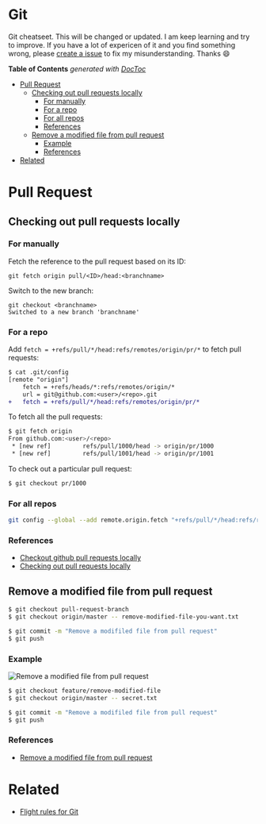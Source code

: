 [issue]: https://github.com/sotayamashita/knowledge/issues/new?labels=git

# Git

Git cheatseet. This will be changed or updated. I am keep learning and try to improve. If you have a lot of expericen of it and you find something wrong, please [create a issue][issue] to fix my misunderstanding. Thanks :smile:

<div class="table_of_content">

<!-- START doctoc generated TOC please keep comment here to allow auto update -->
<!-- DON'T EDIT THIS SECTION, INSTEAD RE-RUN doctoc TO UPDATE -->
**Table of Contents**  *generated with [DocToc](https://github.com/thlorenz/doctoc)*

- [Pull Request](#pull-request)
  - [Checking out pull requests locally](#checking-out-pull-requests-locally)
    - [For manually](#for-manually)
    - [For a repo](#for-a-repo)
    - [For all repos](#for-all-repos)
    - [References](#references)
  - [Remove a modified file from pull request](#remove-a-modified-file-from-pull-request)
    - [Example](#example)
    - [References](#references-1)
- [Related](#related)

<!-- END doctoc generated TOC please keep comment here to allow auto update -->

</div>

# Pull Request

## Checking out pull requests locally

### For manually

Fetch the reference to the pull request based on its ID:

```
git fetch origin pull/<ID>/head:<branchname>
```

Switch to the new branch:

```
git checkout <branchname>
Switched to a new branch 'branchname'
```

### For a repo

Add `fetch = +refs/pull/*/head:refs/remotes/origin/pr/*` to fetch pull requests:

```diff
$ cat .git/config
[remote "origin"]
	fetch = +refs/heads/*:refs/remotes/origin/*
	url = git@github.com:<user>/<repo>.git
+	fetch = +refs/pull/*/head:refs/remotes/origin/pr/*
```

To fetch all the pull requests:

```bash
$ git fetch origin
From github.com:<user>/<repo>
 * [new ref]         refs/pull/1000/head -> origin/pr/1000
 * [new ref]         refs/pull/1001/head -> origin/pr/1001
```

To check out a particular pull request:

```bash
$ git checkout pr/1000
```

### For all repos

```bash
git config --global --add remote.origin.fetch "+refs/pull/*/head:refs/remotes/origin/pr/*"
```

### References

- [Checkout github pull requests locally](https://gist.github.com/piscisaureus/3342247)
- [Checking out pull requests locally](https://help.github.com/articles/checking-out-pull-requests-locally/)

## Remove a modified file from pull request

```bash
$ git checkout pull-request-branch
$ git checkout origin/master -- remove-modified-file-you-want.txt
```

```bash
$ git commit -m "Remove a modifiled file from pull request"
$ git push
```

### Example

![Remove a modified file from pull request](https://user-images.githubusercontent.com/1587053/32030174-39892c02-ba34-11e7-9709-eab8d3249306.png)

```bash
$ git checkout feature/remove-modified-file
$ git checkout origin/master -- secret.txt
```

```bash
$ git commit -m "Remove a modifiled file from pull request"
$ git push
```

### References

- [Remove a modified file from pull request](https://stackoverflow.com/questions/39459467/remove-a-modified-file-from-pull-request)

# Related

- [Flight rules for Git](https://github.com/k88hudson/git-flight-rules)
